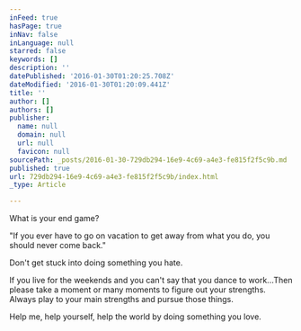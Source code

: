 ```yaml
---
inFeed: true
hasPage: true
inNav: false
inLanguage: null
starred: false
keywords: []
description: ''
datePublished: '2016-01-30T01:20:25.708Z'
dateModified: '2016-01-30T01:20:09.441Z'
title: ''
author: []
authors: []
publisher:
  name: null
  domain: null
  url: null
  favicon: null
sourcePath: _posts/2016-01-30-729db294-16e9-4c69-a4e3-fe815f2f5c9b.md
published: true
url: 729db294-16e9-4c69-a4e3-fe815f2f5c9b/index.html
_type: Article

---
```

What is your end game?

"If you ever have to go on vacation to get away from what you do, you should never come back."

Don't get stuck into doing something you hate.

If you live for the weekends and you can't say that you dance to work...Then please take a moment or many moments to figure out your strengths.  Always play to your main strengths and pursue those things.

Help me, help yourself, help the world by doing something you love.